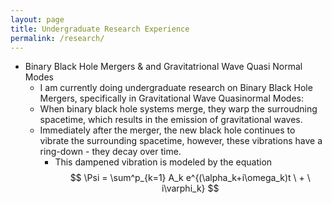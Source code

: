 ```yaml
---
layout: page
title: Undergraduate Research Experience
permalink: /research/
---
```


 - Binary Black Hole Mergers & and Gravitatrional Wave Quasi Normal Modes
	- I am currently doing undergraduate research on Binary Black Hole Mergers, specifically in Gravitational Wave Quasinormal Modes:
	- When binary black hole systems merge, they warp the surroudning spacetime, which results in the emission of gravitational waves.
   	- Immediately after the merger, the new black hole continues to vibrate the surrounding spacetime, however, these vibrations have a ring-down - they decay over time.
    	- This dampened vibration is modeled by the equation $$ \Psi = \sum^p_{k=1} A_k e^{(\alpha_k+i\omega_k)t \ + \  i\varphi_k} $$
